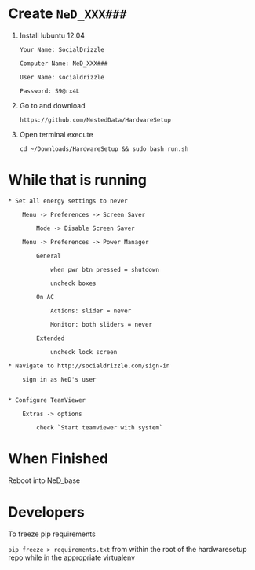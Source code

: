 # Create `NeD_XXX###`

1. Install lubuntu 12.04

	`Your Name: SocialDrizzle`

	`Computer Name: NeD_XXX###`
	
	`User Name: socialdrizzle `
	
	`Password: S9@rx4L`
	
2. Go to and download

	`https://github.com/NestedData/HardwareSetup`
	
3. Open terminal execute 

	`cd ~/Downloads/HardwareSetup && sudo bash run.sh`
	
# While that is running
	
	* Set all energy settings to never
	
		Menu -> Preferences -> Screen Saver
		
			Mode -> Disable Screen Saver
			
		Menu -> Preferences -> Power Manager
		
			General
			
				when pwr btn pressed = shutdown
				
				uncheck boxes
				
			On AC
			
				Actions: slider = never
				
				Monitor: both sliders = never
				
			Extended
			
				uncheck lock screen

	* Navigate to http://socialdrizzle.com/sign-in

		sign in as NeD's user
	
				
	* Configure TeamViewer

		Extras -> options
		
			check `Start teamviewer with system`
		
	
# When Finished

Reboot into NeD_base



# Developers

To freeze pip requirements

`pip freeze > requirements.txt` from within the root of the hardwaresetup repo while in the appropriate virtualenv

